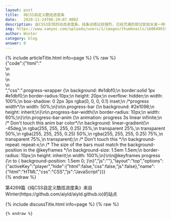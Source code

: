 ```yaml
---
layout: post
title:  纯CSS自定义酷炫进度条
date:   2020-11-24T06:29:07.000Z
description: 由CSS3实现的动态进度条，线条动感比较强烈，已经充满的部分犹如水波一样在动，非常酷炫。
img: https://www.samyoc.com/uploads/users/1/images/thumbnails/1606499196741.png
author: Winter
category: blog
answer: 0
---
```

<div class="article-root">
  <div class="article">
    {% include articleTitle.html info=page %}
    {% raw %}
    <div class="article-content">{"code":{"html":"<div class=\"progress-wrapper\">\n  <div class=\"progress-bar progress-bar-width\" data-progress-bar-percent=\"100\">\n    <div class=\"progress-bar-anim\"></div>\n  </div>\n</div>","css":".progress-wrapper {\n  background: #e1dbf0;\n  border:solid 1px #e1dbf0;\n  border-radius:10px;\n  height: 20px;\n  overflow: hidden;\n  width: 100%;\n  box-shadow: 0 2px 3px rgba(0, 0, 0, 0.1) inset;\n  /*progress width*/\n  width: 50%;\n}\n\n.progress-bar {\n  background: #2e1098;\n  height: inherit;\n}\n\n.progress-bar-width{\n  border-radius: 10px;\n  width: 60%;\n}\n\n.progress-bar-anim {\n  animation: progress 3s linear infinite;\n  /* Don't touch this anim bar color*/\n  background: linear-gradient(\n    -45deg,\n    rgba(255, 255, 255, 0.25) 25%,\n    transparent 25%,\n    transparent 50%,\n    rgba(255, 255, 255, 0.25) 50%,\n    rgba(255, 255, 255, 0.25) 75%,\n    transparent 75%,\n    transparent);\n  /* Don't touch this */\n  background-repeat: repeat-x;\n  /* The size of the bars must match the background-position in the @keyframes */\n  background-size: 1.5em 1.5em;\n  border-radius: 10px;\n  height: inherit;\n  width: 100%;\n}\n\n@keyframes progress {\n  to { background-position: 1.5em 0; }\n}","js":""},"layout":"top","options":{"activeKey":"player","hide":{"html":false,"css":false,"js":false},"name":{"html":"HTML","css":"CSS","js":"JavaScript"}}}</div>
    {% endraw %}
  </div>
  <p class="winter_mark">第4269篇《纯CSS自定义酷炫进度条》来自Winter(https://github.com/aiyld/aiyld.github.io)的站点</p>
  <div class="discuss-wrapper">
    {% include discussTitle.html info=page %}
    {% raw %}
    
    {% endraw %}
  </div>
<div>
